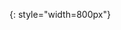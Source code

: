 [](assets/images/vhs/Panasonic-AG-7150/Panasonic-AG-7150-Overview-Sony-ILCE-7RM3-2022.10.12-19.02.32.JPG){: style="width=800px"}